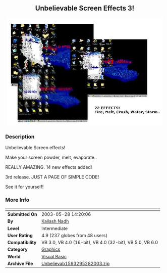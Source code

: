 ﻿<div align="center">

## Unbelievable Screen Effects 3\!

<img src="PIC2003528142296963.jpg">
</div>

### Description

Unbelievable Screen effects!

Make your screen powder, melt, evaporate..

REALLY AMAZING. 14 new effects added!

3rd release. JUST A PAGE OF SIMPLE CODE!

See it for yourself!
 
### More Info
 


<span>             |<span>
---                |---
**Submitted On**   |2003-05-28 14:20:06
**By**             |[Kailash Nadh](https://github.com/Planet-Source-Code/PSCIndex/blob/master/ByAuthor/kailash-nadh.md)
**Level**          |Intermediate
**User Rating**    |4.9 (237 globes from 48 users)
**Compatibility**  |VB 3\.0, VB 4\.0 \(16\-bit\), VB 4\.0 \(32\-bit\), VB 5\.0, VB 6\.0
**Category**       |[Graphics](https://github.com/Planet-Source-Code/PSCIndex/blob/master/ByCategory/graphics__1-46.md)
**World**          |[Visual Basic](https://github.com/Planet-Source-Code/PSCIndex/blob/master/ByWorld/visual-basic.md)
**Archive File**   |[Unbelievab1593295282003\.zip](https://github.com/Planet-Source-Code/kailash-nadh-unbelievable-screen-effects-3__1-45778/archive/master.zip)








